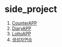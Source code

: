 # side_project

1. [CounterAPP](https://github.com/jyansol/side_project/tree/master/counterApp)
1. [DiaryAPP](https://github.com/jyansol/side_project/tree/master/DiaryApp)
1. [LottoAPP](https://github.com/jyansol/side_project/tree/master/Lotto)
1. [생성자연습](https://github.com/jyansol/side_project/tree/master/construntor_practice)
